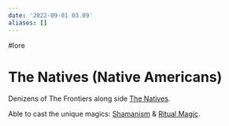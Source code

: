 ```yaml
---
date: '2022-09-01 03.09'
aliases: []
---
```

#lore 
# The Natives (Native Americans)
Denizens of The Frontiers along side [The Natives](The%20Natives.md).

Able to cast the unique magics: [Shamanism](Shamanism.md) & [Ritual Magic](Ritual%20Magic.md).
